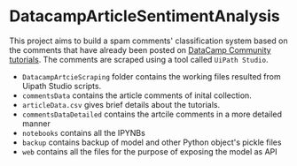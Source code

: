 # DatacampArticleSentimentAnalysis

This project aims to build a spam comments' classification system based on the comments that have already been posted on [DataCamp Community tutorials](http://datacamp.com/community/tutorials/). The comments are scraped using a tool called `UiPath Studio`. 

* `DatacampArtcieScraping` folder contains the working files resulted from Uipath Studio scripts.
* `commentsData` contains the article comments of inital collection.
* `articleData.csv` gives brief details about the tutorials.  
* `commentsDataDetailed` contains the artcile comments in a more detailed manner
* `notebooks` contains all the IPYNBs
* `backup` contains backup of model and other Python object's pickle files
* `web` contains all the files for the purpose of exposing the model as API
